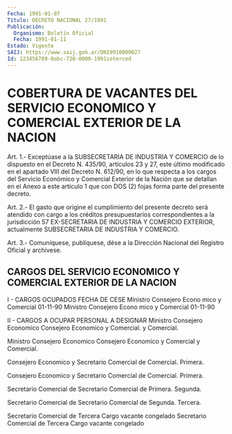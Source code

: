 ```yaml
---
Fecha: 1991-01-07
Título: DECRETO NACIONAL 27/1991
Publicación:
  Organismo: Boletín Oficial
  Fecha: 1991-01-11
Estado: Vigente
SAIJ: https://www.saij.gob.ar/DN19910000027
Id: 123456789-0abc-720-0000-1991soterced
---
```

# COBERTURA DE VACANTES DEL SERVICIO ECONOMICO Y COMERCIAL EXTERIOR DE LA NACION

<a id="1"></a>
Art. 1.- Exceptúase a la SUBSECRETARIA DE INDUSTRIA Y COMERCIO de lo  dispuesto  en  el Decreto N. 435/90, artículos 23 y 27, este último modificado en el  apartado VIII del Decreto N. 612/90, en lo que  respecta  a los cargos  del  Servicio  Económico  y  Comercial Exterior de la Nación  que  se detallan en el Anexo a este artículo 1  que  con  DOS  (2)  fojas  forma  parte  del  presente  decreto.

<a id="2"></a>
Art.  2.-  El  gasto  que origine el cumplimiento del presente decreto  será atendido con cargo  a  los  créditos  presupuestarios correspondientes  a la jurisdicción 57 EX-SECRETARIA DE INDUSTRIA Y COMERCIO  EXTERIOR,    actualmente  SUBSECRETARIA  DE  INDUSTRIA  Y COMERCIO.

<a id="3"></a>
Art. 3.- Comuníquese, publíquese, dése a la Dirección Nacional del Registro Oficial y archívese.

## CARGOS  DEL  SERVICIO  ECONOMICO  Y COMERCIAL EXTERIOR DE LA NACION

<a id="1"></a>
I - CARGOS OCUPADOS                    FECHA DE CESE Ministro Consejero Econo mico y Comercial                       01-11-90 Ministro Consejero Econo mico  y  Comercial                       01-11-90

<a id="2"></a>
II - CARGOS A OCUPAR               PERSONAL A DESIGNAR Ministro Consejero Economico       Consejero Economico y Comercial.                       y Comercial.

Ministro Consejero Economico       Consejero Economico y Comercial                        y Comercial.

Consejero Economico y              Secretario Comercial de Comercial.                         Primera.

Consejero Economico y              Secretario Comercial de Comercial.                         Primera.

Secretario Comercial de            Secretario Comercial de Primera.                           Segunda.

Secretario Comercial de            Secretario Comercial de Segunda.                           Tercera.

Secretario Comercial de Tercera   Cargo vacante congelado Secretario  Comercial  de Tercera   Cargo vacante congelado